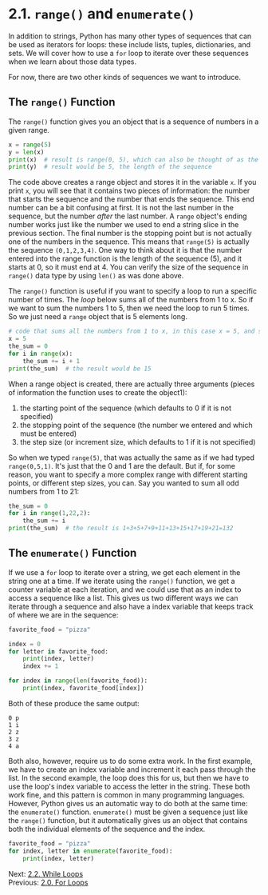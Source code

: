 # 2.1. `range()` and `enumerate()`

In addition to strings, Python has many other types of sequences that can be used as iterators for loops: these include
lists, tuples, dictionaries, and sets. We will cover how to use a `for` loop to iterate over these sequences when we
learn about those data types.

For now, there are two other kinds of sequences we want to introduce.

## The `range()` Function

The `range()` function gives you an object that is a sequence of numbers in a given range.

```python
x = range(5)
y = len(x)
print(x)  # result is range(0, 5), which can also be thought of as the sequence: 0,1,2,3,4
print(y)  # result would be 5, the length of the sequence
```

The code above creates a range object and stores it in the variable `x`. If you print `x`, you will see that it contains two
pieces of information: the number that starts the sequence and the number that ends the sequence. This end number can be
a bit confusing at first. It is not the last number in the sequence, but the number _after_ the last number. A `range`
object's ending number works just like the number we used to end a string slice in the previous section. The final number
is the stopping point but is not actually one of the numbers in the sequence. This means that `range(5)` is actually the
sequence `(0,1,2,3,4)`. One way to think about it is that the number entered into the range function is the length of the
sequence (5), and it starts at 0, so it must end at 4. You can verify the size of the sequence in `range()` data type by
using `len()` as was done above.

The `range()` function is useful if you want to specify a loop to run a specific number of times. The _loop_ below sums
all of the numbers from 1 to x. So if we want to sum the numbers 1 to 5, then we need the loop to run 5 times. So we
just need a `range` object that is 5 elements long.

```python
# code that sums all the numbers from 1 to x, in this case x = 5, and so the sum = 1+2+3+4+5 = 15
x = 5
the_sum = 0
for i in range(x):
    the_sum += i + 1
print(the_sum)  # the result would be 15
```

When a range object is created, there are actually three arguments (pieces of information the function uses to create
the object1):

1. the starting point of the sequence (which defaults to 0 if it is not specified)
2. the stopping point of the sequence (the number we entered and which must be entered)
3. the step size (or increment size, which defaults to 1 if it is not specified)

So when we typed `range(5)`, that was actually the same as if we had typed `range(0,5,1)`. It's just that the 0 and 1
are the default. But if, for some reason, you want to specify a more complex range with different starting points, or
different step sizes, you can. Say you wanted to sum all odd numbers from 1 to 21:

```python
the_sum = 0
for i in range(1,22,2):
    the_sum += i
print(the_sum)  # the result is 1+3+5+7+9+11+13+15+17+19+21=132
```

## The `enumerate()` Function

If we use a `for` loop to iterate over a string, we get each element in the string one at a time. If we iterate using the
`range()` function, we get a counter variable at each iteration, and we could use that as an index to access a sequence
like a list. This gives us two different ways we can iterate through a sequence and also have a index variable that
keeps track of where we are in the sequence:

```python
favorite_food = "pizza"

index = 0
for letter in favorite_food:
    print(index, letter)
    index += 1

for index in range(len(favorite_food)):
    print(index, favorite_food[index])
```

Both of these produce the same output:

```text
0 p
1 i
2 z
3 z
4 a
```

Both also, however, require us to do some extra work. In the first example, we have to create an index variable and
increment it each pass through the list. In the second example, the loop does this for us, but then we have to use the
loop's index variable to access the letter in the string. These both work fine, and this pattern is common in many
programming languages. However, Python gives us an automatic way to do both at the same time: the `enumerate()`
function. `enumerate()` must be given a sequence just like the `range()` function, but it automatically gives us an
object that contains both the individual elements of the sequence and the index.

```python
favorite_food = "pizza"
for index, letter in enumerate(favorite_food):
    print(index, letter)
```

Next: [2.2. While Loops](2.2.%20While%20Loops.md)<br>
Previous: [2.0. For Loops](2.0%20The%20For%20Loop.md)
